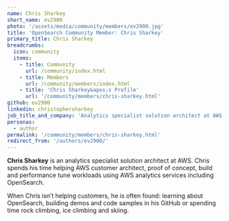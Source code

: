 ```yaml
---
name: Chris Sharkey
short_name: ev2900
photo: '/assets/media/community/members/ev2900.jpg'
title: 'OpenSearch Community Member: Chris Sharkey'
primary_title: Chris Sharkey
breadcrumbs:
  icon: community
  items:
    - title: Community
      url: /community/index.html
    - title: Members
      url: /community/members/index.html
    - title: 'Chris Sharkey&apos;s Profile'
      url: '/community/members/chris-sharkey.html'
github: ev2900
linkedin: christophersharkey
job_title_and_company: 'Analytics specialist solution architect at AWS'
personas:
  - author
permalink: '/community/members/chris-sharkey.html'
redirect_from: '/authors/ev2900/'
---
```


**Chris Sharkey** is an analytics specialist solution architect at AWS. Chris spends his time helping AWS customer architect, proof of concept, build and performance tune workloads using AWS analytics services including OpenSearch.

When Chris isn’t helping customers, he is often found: learning about OpenSearch, building demos and code samples in his GitHub or spending time rock climbing, ice climbing and skiing.